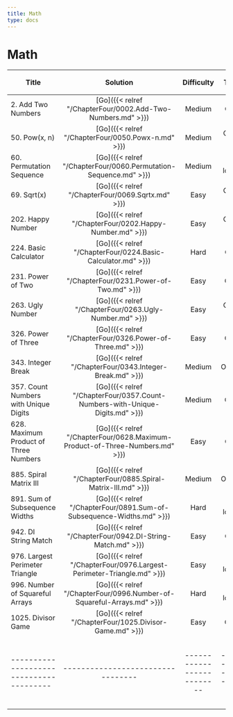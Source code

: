 ```yaml
---
title: Math
type: docs
---
```


# Math

| Title | Solution | Difficulty | Time | Space |收藏| 
| ----- | :--------: | :----------: | :----: | :-----: | :-----: |
|2. Add Two Numbers  | [Go]({{< relref "/ChapterFour/0002.Add-Two-Numbers.md" >}})| Medium | O(n)| O(1)||
|50. Pow(x, n)  | [Go]({{< relref "/ChapterFour/0050.Powx-n.md" >}})| Medium | O(log n)| O(1)||
|60. Permutation Sequence   | [Go]({{< relref "/ChapterFour/0060.Permutation-Sequence.md" >}})| Medium | O(n log n)| O(1)||
|69. Sqrt(x)  | [Go]({{< relref "/ChapterFour/0069.Sqrtx.md" >}})| Easy | O(log n)| O(1)||
|202. Happy Number  | [Go]({{< relref "/ChapterFour/0202.Happy-Number.md" >}})| Easy | O(log n)| O(1)||
|224. Basic Calculator  | [Go]({{< relref "/ChapterFour/0224.Basic-Calculator.md" >}})| Hard | O(n)| O(n)||
|231. Power of Two | [Go]({{< relref "/ChapterFour/0231.Power-of-Two.md" >}})| Easy | O(1)| O(1)||
|263. Ugly Number  | [Go]({{< relref "/ChapterFour/0263.Ugly-Number.md" >}})| Easy | O(log n)| O(1)||
|326. Power of Three  | [Go]({{< relref "/ChapterFour/0326.Power-of-Three.md" >}})| Easy | O(1)| O(1)||
|343. Integer Break | [Go]({{< relref "/ChapterFour/0343.Integer-Break.md" >}})| Medium | O(n^2)| O(n)||
|357. Count Numbers with Unique Digits | [Go]({{< relref "/ChapterFour/0357.Count-Numbers-with-Unique-Digits.md" >}})| Medium | O(1)| O(1)||
|628. Maximum Product of Three Numbers  | [Go]({{< relref "/ChapterFour/0628.Maximum-Product-of-Three-Numbers.md" >}})| Easy | O(n)| O(1)||
|885. Spiral Matrix III | [Go]({{< relref "/ChapterFour/0885.Spiral-Matrix-III.md" >}})| Medium | O(n^2)| O(1)||
|891. Sum of Subsequence Widths | [Go]({{< relref "/ChapterFour/0891.Sum-of-Subsequence-Widths.md" >}})| Hard | O(n log n)| O(1)||
|942. DI String Match  | [Go]({{< relref "/ChapterFour/0942.DI-String-Match.md" >}})| Easy | O(n)| O(1)||
|976. Largest Perimeter Triangle | [Go]({{< relref "/ChapterFour/0976.Largest-Perimeter-Triangle.md" >}})| Easy | O(n log n)| O(log n) ||
|996. Number of Squareful Arrays | [Go]({{< relref "/ChapterFour/0996.Number-of-Squareful-Arrays.md" >}})| Hard | O(n log n)| O(n) ||
|1025. Divisor Game | [Go]({{< relref "/ChapterFour/1025.Divisor-Game.md" >}})| Easy | O(1)| O(1)||
|---------------------------------------|---------------------------------|--------------------------|-----------------------|-----------|--------|